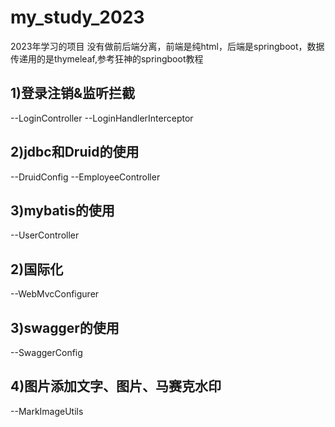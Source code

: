 # my_study_2023
2023年学习的项目
没有做前后端分离，前端是纯html，后端是springboot，数据传递用的是thymeleaf,参考狂神的springboot教程

## 1)登录注销&监听拦截
--LoginController
--LoginHandlerInterceptor

## 2)jdbc和Druid的使用
--DruidConfig
--EmployeeController
## 3)mybatis的使用
--UserController
## 2)国际化
--WebMvcConfigurer
## 3)swagger的使用
--SwaggerConfig
## 4)图片添加文字、图片、马赛克水印
--MarkImageUtils
